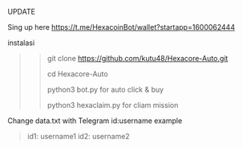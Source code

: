 UPDATE


Sing up here https://t.me/HexacoinBot/wallet?startapp=1600062444

instalasi
>> git clone https://github.com/kutu48/Hexacore-Auto.git
>> 
>> cd Hexacore-Auto
>> 
>> python3 bot.py for auto click & buy
>> 
>> python3 hexaclaim.py for cliam mission

Change data.txt with Telegram id:username
example
>id1: username1
>id2: username2
